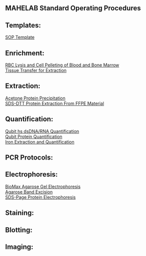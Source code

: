 ## MAHELAB Standard Operating Procedures

## Templates:

[SOP Template](sop_template.md)<br>

## Enrichment:
[RBC Lysis and Cell Pelleting of Blood and Bone Marrow](rbc_lysis_and_cell_pelleting_blood_and_marrow.md)<br>
[Tissue Transfer for Extraction](tissue_transfer_extraction.md)<br>

## Extraction:

[Acetone Protein Precipitation](acetone_protein_precipitation.md)<br>
[SDS-DTT Protein Extraction From FFPE Material](sds_dtt_protein_extraction_from_ffpe_material.md)<br>

## Quantification:

[Qubit hs dsDNA/RNA Quantification](qubit_hs_rna_dna_quantification.md)<br>
[Qubit Protein Quantification](qubit_protein_quantification.md)<br>
[Iron Extraction and Quantification](iron_extraction_quantification.md)<br>

## PCR Protocols:


## Electrophoresis:

[BioMax Agarose Gel Electrophoresis](biomax_agarose_gel_electrophoresis.md)<br>
[Agarose Band Excision](agarose_gel_band_excision.md)<br>
[SDS-Page Protein Electrophoresis](sds_page_protein_electrophoresis.md)<br>

## Staining:


## Blotting:


## Imaging:
